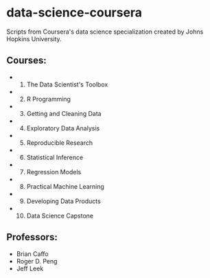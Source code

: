 data-science-coursera
=====================

Scripts from Coursera's data science specialization created by Johns Hopkins University.

## Courses:

* 1) The Data Scientist's Toolbox
* 2) R Programming
* 3) Getting and Cleaning Data
* 4) Exploratory Data Analysis
* 5) Reproducible Research
* 6) Statistical Inference
* 7) Regression Models
* 8) Practical Machine Learning
* 9) Developing Data Products
* 10) Data Science Capstone 


## Professors:

* Brian Caffo
* Roger D. Peng
* Jeff Leek


